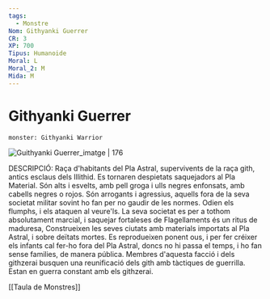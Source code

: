 ```yaml
---
tags:
  - Monstre
Nom: Githyanki Guerrer
CR: 3
XP: 700
Tipus: Humanoide
Moral: L
Moral_2: M
Mida: M
---
```

# Githyanki Guerrer

```statblock
monster: Githyanki Warrior
```

![Guithyanki Guerrer_imatge | 176](https://www.aidedd.org/dnd/images/githyanki.jpg)

DESCRIPCIÓ: 
Raça d'habitants del Pla Astral, supervivents de la raça gith, antics esclaus dels Illithid. Es tornaren despietats saquejadors al Pla Material. Són alts i esvelts, amb pell groga i ulls negres enfonsats, amb cabells negres o rojos. Són arrogants i agressius, aquells fora de la seva societat militar sovint ho fan per no gaudir de les normes. Odien els flumphs, i els ataquen al veure'ls.  La seva societat es per a tothom absolutament marcial, i saquejar fortaleses de Flagellaments és un ritus de maduresa, Construeixen les seves ciutats amb materials importats al Pla Astral, i sobre deïtats mortes. Es reprodueixen ponent ous, i per fer créixer els infants cal fer-ho fora del Pla Astral, doncs no hi passa el temps, i ho fan sense families, de manera pública. Membres d'aquesta facció i dels githzerai busquen una reunificació dels gith amb tàctiques de guerrilla. Estan en guerra constant amb els githzerai.

[[Taula de Monstres]]